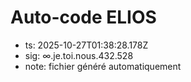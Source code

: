 # Auto-code ELIOS
- ts: 2025-10-27T01:38:28.178Z
- sig: ∞.je.toi.nous.432.528
- note: fichier généré automatiquement